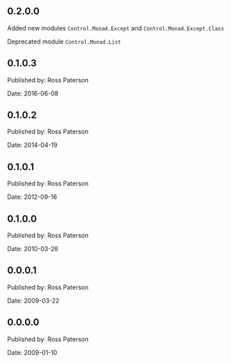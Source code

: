 ## 0.2.0.0

Added new modules `Control.Monad.Except`
and `Control.Monad.Except.Class`

Deprecated module `Control.Monad.List`

## 0.1.0.3

Published by: Ross Paterson

Date: 2016-06-08

## 0.1.0.2

Published by: Ross Paterson

Date: 2014-04-19

## 0.1.0.1

Published by: Ross Paterson

Date: 2012-09-16

## 0.1.0.0

Published by: Ross Paterson

Date: 2010-03-26

## 0.0.0.1

Published by: Ross Paterson

Date: 2009-03-22

## 0.0.0.0

Published by: Ross Paterson

Date: 2009-01-10
